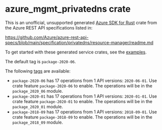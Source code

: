 # azure_mgmt_privatedns crate

This is an unofficial, unsupported generated [Azure SDK for Rust](https://github.com/Azure/azure-sdk-for-rust/tree/legacy) crate from the Azure REST API specifications listed in:

https://github.com/Azure/azure-rest-api-specs/blob/main/specification/privatedns/resource-manager/readme.md

To get started with these generated service crates, see the [examples](https://github.com/Azure/azure-sdk-for-rust/blob/legacy/services/README.md#examples).

The default tag is `package-2020-06`.

The following [tags](https://github.com/Azure/azure-sdk-for-rust/blob/legacy/services/tags.md) are available:

- `package-2020-06` has 17 operations from 1 API versions: `2020-06-01`. Use crate feature `package-2020-06` to enable. The operations will be in the `package_2020_06` module.
- `package-2020-01` has 17 operations from 1 API versions: `2020-01-01`. Use crate feature `package-2020-01` to enable. The operations will be in the `package_2020_01` module.
- `package-2018-09` has 17 operations from 1 API versions: `2018-09-01`. Use crate feature `package-2018-09` to enable. The operations will be in the `package_2018_09` module.